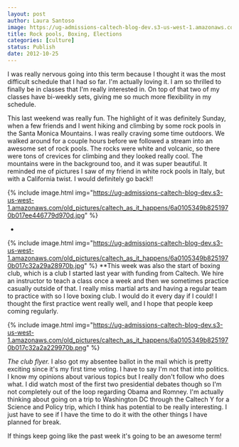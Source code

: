 ```yaml
---
layout: post
author: Laura Santoso
image: https://ug-admissions-caltech-blog-dev.s3-us-west-1.amazonaws.com/old_pictures/caltech_as_it_happens/6a0105349b8251970b017c32a294d4970b.jpg
title: Rock pools, Boxing, Elections 
categories: [culture]
status: Publish
date: 2012-10-25
---
```


I was really nervous going into this term because I thought it was the most difficult schedule that I had so far. I'm actually loving it. I am so thrilled to finally be in classes that I'm really interested in. On top of that two of my classes have bi-weekly sets, giving me so much more flexibility in my schedule.

This last weekend was really fun. The highlight of it was definitely Sunday, when a few friends and I went hiking and climbing by some rock pools in the Santa Monica Mountains. I was really craving some time outdoors. We walked around for a couple hours before we followed a stream into an awesome set of rock pools. The rocks were white and volcanic, so there were tons of crevices for climbing and they looked really cool. The mountains were in the background too, and it was super beautiful. It reminded me of pictures I saw of my friend in white rock pools in Italy, but with a California twist. I would definitely go back!!


{% include image.html img="https://ug-admissions-caltech-blog-dev.s3-us-west-1.amazonaws.com/old_pictures/caltech_as_it_happens/6a0105349b8251970b017ee446779d970d.jpg" %}

*

{% include image.html img="https://ug-admissions-caltech-blog-dev.s3-us-west-1.amazonaws.com/old_pictures/caltech_as_it_happens/6a0105349b8251970b017c32a29a28970b.jpg" %}
**This week was also the start of boxing club, which is a club I started last year with funding from Caltech. We hire an instructor to teach a class once a week and then we sometimes practice casually outside of that. I really miss martial arts and having a regular team to practice with so I love boxing club. I would do it every day if I could! I thought the first practice went really well, and I hope that people keep coming regularly.


{% include image.html img="https://ug-admissions-caltech-blog-dev.s3-us-west-1.amazonaws.com/old_pictures/caltech_as_it_happens/6a0105349b8251970b017c32a2a229970b.png" %}

*The club flyer.*
I also got my absentee ballot in the mail which is pretty exciting since it's my first time voting. I have to say I'm not that into politics. I know my opinions about various topics but I really don't follow who does what. I did watch most of the first two presidential debates though so I'm not completely out of the loop regarding Obama and Romney. I'm actually thinking about going on a trip to Washington DC through the Caltech Y for a Science and Policy trip, which I think has potential to be really interesting. I just have to see if I have the time to do it with the other things I have planned for break.

If things keep going like the past week it's going to be an awesome term!
